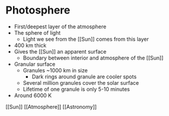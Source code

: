 # Photosphere

- First/deepest layer of the atmosphere
- The sphere of light
  - Light we see from the [[Sun]] comes from this layer
- 400 km thick
- Gives the [[Sun]] an apparent surface
  - Boundary between interior and atmosphere of the [[Sun]]
- Granular surface
  - Granules ~1000 km in size
    - Dark rings around granule are cooler spots
  - Several million granules cover the solar surface
  - Lifetime of one granule is only 5-10 minutes
- Around 6000 K

[[Sun]] [[Atmosphere]] [[Astronomy]]
